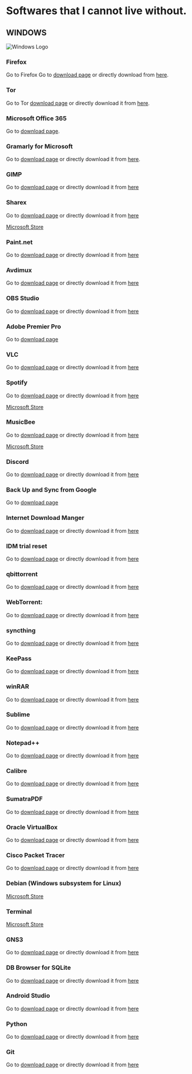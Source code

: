 # Softwares that I cannot live without.
## WINDOWS
![Windows Logo](http://getwallpapers.com/wallpaper/full/f/5/8/632834.jpg)

### Firefox

Go to Firefox Go to [download page](https://www.mozilla.org/en-US/firefox/new/ "") or directly download from [here](https://www.mozilla.org/en-US/firefox/download/thanks/ "").

### Tor

Go to Tor [download page](https://www.torproject.org/ "") or directly download it from [here](https://www.torproject.org/dist/torbrowser/9.5.1/torbrowser-install-win64-9.5.1_en-US.exe "").

### Microsoft Office 365

Go to [download page](https://www.microsoft.com/en-us/microsoft-365/microsoft-office "").


### Gramarly for Microsoft

Go to [download page](https://www.grammarly.com/office-addin "") or directly download it from [here](https://download-office.grammarly.com/latest/GrammarlyAddInSetup.exe "").

### GIMP

Go to [download page](https://www.gimp.org/ "") or directly download it from [here](https://download.gimp.org/mirror/pub/gimp/v2.10/windows/gimp-2.10.20-setup-1.exe "")

### Sharex

Go to [download page](https://getsharex.com/ "") or directly download it from [here](https://github.com/ShareX/ShareX/releases/download/v13.1.0/ShareX-13.1.0-setup.exe "")

[Microsoft Store](https://www.microsoft.com/en-us/p/sharex/9nblggh4z1sp "")

### Paint.net

Go to [download page](https://www.getpaint.net/download.html "") or directly download it from [here](https://www.dotpdn.com/files/paint.net.4.2.12.install.zip "")

### Avdimux

Go to [download page](https://www.fosshub.com/Avidemux.html "") or directly download it from [here](https://www.fosshub.com/Avidemux.html?dwl=Avidemux_2.7.6VC++64bits.exe "")

### OBS Studio

Go to [download page](https://obsproject.com/ "") or directly download it from [here](https://cdn-fastly.obsproject.com/downloads/OBS-Studio-25.0.8-Full-Installer-x64.exe "")

### Adobe Premier Pro

Go to [download page](https://www.adobe.com/products/premiere.html "")


### VLC

Go to [download page](https://www.videolan.org/vlc/ "") or directly download it from [here](https://get.videolan.org/vlc/3.0.11/win64/vlc-3.0.11-win64.exe "")

### Spotify

Go to [download page](https://www.spotify.com/us/download/other/ "") or directly download it from [here](https://www.spotify.com/download/windows/ "")

[Microsoft Store](https://www.microsoft.com/en-us/p/spotify-music/9ncbcszsjrsb?activetab=pivot:overviewtab "")

### MusicBee

Go to [download page](https://getmusicbee.com/ "") or directly download it from [here](https://www.mediafire.com/file/q7xbxr7hipn1ccu/MusicBeeSetup_3_3_Update6.zip/file "")

[Microsoft Store](https://www.microsoft.com/en-us/p/musicbee/9p4clt2rj1rs "")

### Discord

Go to [download page](https://discord.com/new/download "") or directly download it from [here](https://discord.com/api/download?platform=win "")

### Back Up and Sync from Google

Go to [download page](https://www.google.com/intl/en-GB_ALL/drive/download/backup-and-sync/ "")


### Internet Download Manger

Go to [download page](https://www.internetdownloadmanager.com/download.html "") or directly download it from [here](http://mirror2.internetdownloadmanager.com/idman638build1.exe?b=1&filename=idman638build1.exe "")

### IDM trial reset

Go to [download page](https://github.com/J2TeaM/idm-trial-reset/releases/tag/v1.0.0 "") or directly download it from [here](https://github.com/J2TEAM/idm-trial-reset/releases/download/v1.0.0/IDM.Trial.Reset.v1.0.0.zip "")

### qbittorrent

Go to [download page](https://www.fosshub.com/qBittorrent.html "") or directly download it from [here](https://www.fosshub.com/qBittorrent.html?dwl=qbittorrent_4.2.5_x64_setup.exe "")

### WebTorrent:

Go to [download page](https://webtorrent.io/desktop/ "") or directly download it from [here](https://github.com/webtorrent/webtorrent-desktop/releases/download/v0.21.0/WebTorrentSetup-v0.21.0.exe "")


### syncthing

Go to [download page](https://syncthing.net/downloads/ "") or directly download it from [here](https://github.com/syncthing/syncthing/releases/download/v1.7.1/syncthing-windows-amd64-v1.7.1.zip "")

### KeePass

Go to [download page](https://keepass.info/download.html "") or directly download it from [here](https://sourceforge.net/projects/keepass/files/KeePass%202.x/2.45/KeePass-2.45-Setup.exe/download "")

### winRAR

Go to [download page](https://www.win-rar.com/download.html?&L=0 "") or directly download it from [here](https://www.win-rar.com/postdownload.html?&f=winrar-x64-591.exe "")

### Sublime

Go to [download page](https://www.sublimetext.com/3 "") or directly download it from [here](https://download.sublimetext.com/Sublime%20Text%20Build%203211%20x64%20Setup.exe "")

### Notepad++

Go to [download page](https://notepad-plus-plus.org/downloads/ "") or directly download it from [here](https://github.com/notepad-plus-plus/notepad-plus-plus/releases/download/v7.8.8/npp.7.8.8.Installer.x64.exe "")

### Calibre

Go to [download page](https://www.fosshub.com/Calibre.html "") or directly download it from [here](https://www.fosshub.com/Calibre.html?dwl=calibre-64bit-4.20.0.msi "")

### SumatraPDF

Go to [download page](https://www.sumatrapdfreader.org/download-free-pdf-viewer.html "") or directly download it from [here](https://www.sumatrapdfreader.org/dl2/SumatraPDF-3.2-64-install.exe "")

### Oracle VirtualBox

Go to [download page](https://www.virtualbox.org/wiki/Downloads "") or directly download it from [here](https://download.virtualbox.org/virtualbox/6.1.10/VirtualBox-6.1.10-138449-Win.exe "")

### Cisco Packet Tracer

Go to [download page](https://www.netacad.com/portal/resources/packet-tracer "") or directly download it from [here](https://www.netacad.com/portal/resources/file/d0e62bca-085f-4011-baca-f2e9c23820d3 "")

### Debian (Windows subsystem for Linux)

[Microsoft Store](https://www.microsoft.com/store/apps/9MSVKQC78PK6 "")

### Terminal

[Microsoft Store](https://www.microsoft.com/en-us/p/windows-terminal/9n0dx20hk701 "")

### GNS3

Go to [download page](https://sourceforge.net/projects/gns-3/ "") or directly download it from [here](https://sourceforge.net/projects/gns-3/files/latest/download "")

### DB Browser for SQLite

Go to [download page](https://sqlitebrowser.org/dl/ "") or directly download it from [here](https://download.sqlitebrowser.org/DB.Browser.for.SQLite-3.12.0-win64.msi "")

### Android Studio

Go to [download page](https://developer.android.com/studio#downloads "") or directly download it from [here](https://redirector.gvt1.com/edgedl/android/studio/install/4.0.0.16/android-studio-ide-193.6514223-windows.exe "")

### Python 

Go to [download page](https://www.python.org/downloads/ "") or directly download it from [here](https://www.python.org/ftp/python/3.8.4/python-3.8.4-amd64.exe "")

### Git

Go to [download page](https://git-scm.com/downloads "") or directly download it from [here](https://github.com/git-for-windows/git/releases/download/v2.27.0.windows.1/Git-2.27.0-64-bit.exe "")
